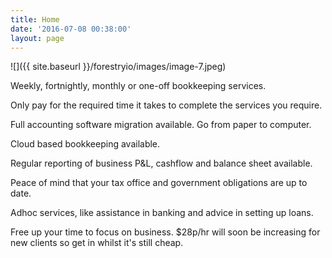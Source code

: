 ```yaml
---
title: Home
date: '2016-07-08 00:38:00'
layout: page
---
```

![]({{ site.baseurl }}/forestryio/images/image-7.jpeg)

Weekly, fortnightly, monthly or one-off bookkeeping services.

Only pay for the required time it takes to complete the services you require.

Full accounting software migration available. Go from paper to computer.

Cloud based bookkeeping available.

Regular reporting of business P&L, cashflow and balance sheet available. 

Peace of mind that your tax office and government obligations are up to date.

Adhoc services, like assistance in banking and advice in setting up loans.

Free up your time to focus on business. $28p/hr will soon be increasing for new clients so get in whilst it's still cheap.